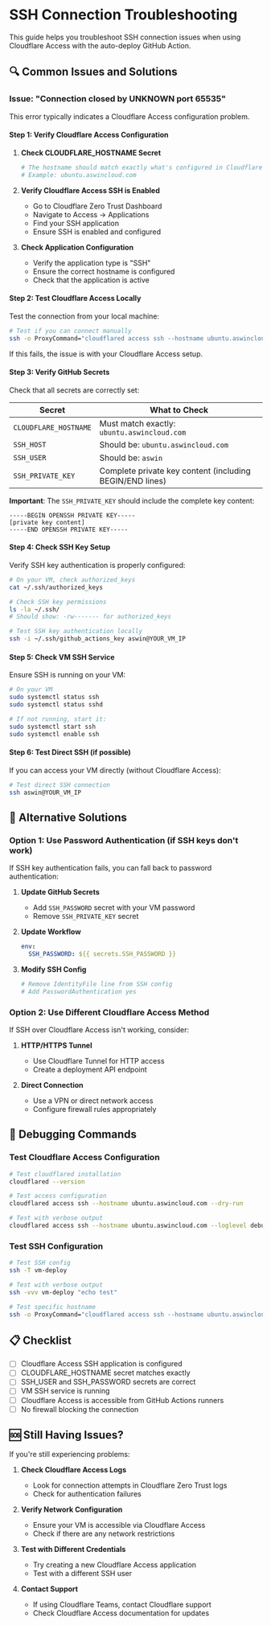 # SSH Connection Troubleshooting

This guide helps you troubleshoot SSH connection issues when using Cloudflare Access with the auto-deploy GitHub Action.

## 🔍 Common Issues and Solutions

### Issue: "Connection closed by UNKNOWN port 65535"

This error typically indicates a Cloudflare Access configuration problem.

#### **Step 1: Verify Cloudflare Access Configuration**

1. **Check CLOUDFLARE_HOSTNAME Secret**
   ```bash
   # The hostname should match exactly what's configured in Cloudflare Access
   # Example: ubuntu.aswincloud.com
   ```

2. **Verify Cloudflare Access SSH is Enabled**
   - Go to Cloudflare Zero Trust Dashboard
   - Navigate to Access → Applications
   - Find your SSH application
   - Ensure SSH is enabled and configured

3. **Check Application Configuration**
   - Verify the application type is "SSH"
   - Ensure the correct hostname is configured
   - Check that the application is active

#### **Step 2: Test Cloudflare Access Locally**

Test the connection from your local machine:

```bash
# Test if you can connect manually
ssh -o ProxyCommand="cloudflared access ssh --hostname ubuntu.aswincloud.com" aswin@ubuntu.aswincloud.com
```

If this fails, the issue is with your Cloudflare Access setup.

#### **Step 3: Verify GitHub Secrets**

Check that all secrets are correctly set:

| Secret | What to Check |
|--------|---------------|
| `CLOUDFLARE_HOSTNAME` | Must match exactly: `ubuntu.aswincloud.com` |
| `SSH_HOST` | Should be: `ubuntu.aswincloud.com` |
| `SSH_USER` | Should be: `aswin` |
| `SSH_PRIVATE_KEY` | Complete private key content (including BEGIN/END lines) |

**Important**: The `SSH_PRIVATE_KEY` should include the complete key content:
```
-----BEGIN OPENSSH PRIVATE KEY-----
[private key content]
-----END OPENSSH PRIVATE KEY-----
```

#### **Step 4: Check SSH Key Setup**

Verify SSH key authentication is properly configured:

```bash
# On your VM, check authorized_keys
cat ~/.ssh/authorized_keys

# Check SSH key permissions
ls -la ~/.ssh/
# Should show: -rw------- for authorized_keys

# Test SSH key authentication locally
ssh -i ~/.ssh/github_actions_key aswin@YOUR_VM_IP
```

#### **Step 5: Check VM SSH Service**

Ensure SSH is running on your VM:

```bash
# On your VM
sudo systemctl status ssh
sudo systemctl status sshd

# If not running, start it:
sudo systemctl start ssh
sudo systemctl enable ssh
```

#### **Step 6: Test Direct SSH (if possible)**

If you can access your VM directly (without Cloudflare Access):

```bash
# Test direct SSH connection
ssh aswin@YOUR_VM_IP
```

## 🔧 Alternative Solutions

### Option 1: Use Password Authentication (if SSH keys don't work)

If SSH key authentication fails, you can fall back to password authentication:

1. **Update GitHub Secrets**
   - Add `SSH_PASSWORD` secret with your VM password
   - Remove `SSH_PRIVATE_KEY` secret

2. **Update Workflow**
   ```yaml
   env:
     SSH_PASSWORD: ${{ secrets.SSH_PASSWORD }}
   ```

3. **Modify SSH Config**
   ```bash
   # Remove IdentityFile line from SSH config
   # Add PasswordAuthentication yes
   ```

### Option 2: Use Different Cloudflare Access Method

If SSH over Cloudflare Access isn't working, consider:

1. **HTTP/HTTPS Tunnel**
   - Use Cloudflare Tunnel for HTTP access
   - Create a deployment API endpoint

2. **Direct Connection**
   - Use a VPN or direct network access
   - Configure firewall rules appropriately

## 🐛 Debugging Commands

### Test Cloudflare Access Configuration

```bash
# Test cloudflared installation
cloudflared --version

# Test access configuration
cloudflared access ssh --hostname ubuntu.aswincloud.com --dry-run

# Test with verbose output
cloudflared access ssh --hostname ubuntu.aswincloud.com --loglevel debug
```

### Test SSH Configuration

```bash
# Test SSH config
ssh -T vm-deploy

# Test with verbose output
ssh -vvv vm-deploy "echo test"

# Test specific hostname
ssh -o ProxyCommand="cloudflared access ssh --hostname ubuntu.aswincloud.com" aswin@ubuntu.aswincloud.com
```

## 📋 Checklist

- [ ] Cloudflare Access SSH application is configured
- [ ] CLOUDFLARE_HOSTNAME secret matches exactly
- [ ] SSH_USER and SSH_PASSWORD secrets are correct
- [ ] VM SSH service is running
- [ ] Cloudflare Access is accessible from GitHub Actions runners
- [ ] No firewall blocking the connection

## 🆘 Still Having Issues?

If you're still experiencing problems:

1. **Check Cloudflare Access Logs**
   - Look for connection attempts in Cloudflare Zero Trust logs
   - Check for authentication failures

2. **Verify Network Configuration**
   - Ensure your VM is accessible via Cloudflare Access
   - Check if there are any network restrictions

3. **Test with Different Credentials**
   - Try creating a new Cloudflare Access application
   - Test with a different SSH user

4. **Contact Support**
   - If using Cloudflare Teams, contact Cloudflare support
   - Check Cloudflare Access documentation for updates 